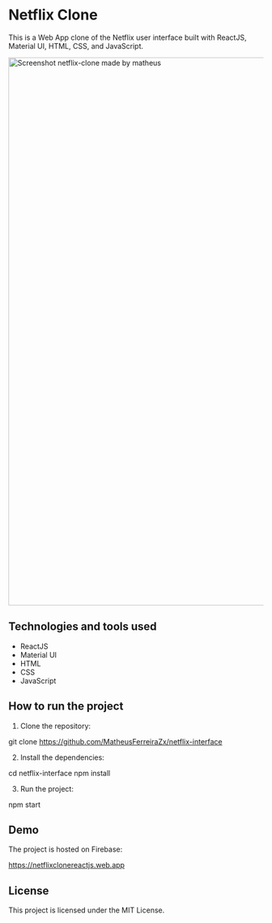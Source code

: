 # Netflix Clone

This is a Web App clone of the Netflix user interface built with ReactJS, Material UI, HTML, CSS, and JavaScript.

<img width="1080" alt="Screenshot netflix-clone made by matheus" src="https://github.com/MatheusFerreiraZx/netflix-interface/assets/75784609/6287e25e-2108-492d-9dfb-751684db2c6d">

## Technologies and tools used

* ReactJS
* Material UI
* HTML
* CSS
* JavaScript

## How to run the project

1. Clone the repository:

git clone https://github.com/MatheusFerreiraZx/netflix-interface

2. Install the dependencies:

cd netflix-interface
npm install

3. Run the project:

npm start

## Demo

The project is hosted on Firebase:

https://netflixclonereactjs.web.app

## License

This project is licensed under the MIT License.
